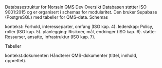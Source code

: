 Databasestruktur for Norsain QMS Dev
Oversikt
Databasen støtter ISO 9001:2015 og er organisert i schemas for modularitet. Den bruker Supabase (PostgreSQL) med tabeller for QMS-data.
Schemas

kontekst: Forhold, interesseparter, omfang (ISO kap. 4).
lederskap: Policy, roller (ISO kap. 5).
planlegging: Risikoer, mål, endringer (ISO kap. 6).
støtte: Ressurser, ansatte, infrastruktur (ISO kap. 7).

Tabeller

kontekst.dokumenter: Håndterer QMS-dokumenter (tittel, innhold, opprettet).
